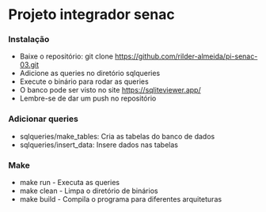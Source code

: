 # Projeto integrador senac

### Instalação

- Baixe o repositório: git clone https://github.com/rilder-almeida/pi-senac-03.git
- Adicione as queries no diretório sqlqueries
- Execute o binário para rodar as queries
- O banco pode ser visto no site https://sqliteviewer.app/
- Lembre-se de dar um push no repositório

### Adicionar queries

- sqlqueries/make_tables: Cria as tabelas do banco de dados
- sqlqueries/insert_data: Insere dados nas tabelas

### Make

- make run - Executa as queries
- make clean - Limpa o diretório de binários
- make build - Compila o programa para diferentes arquiteturas



